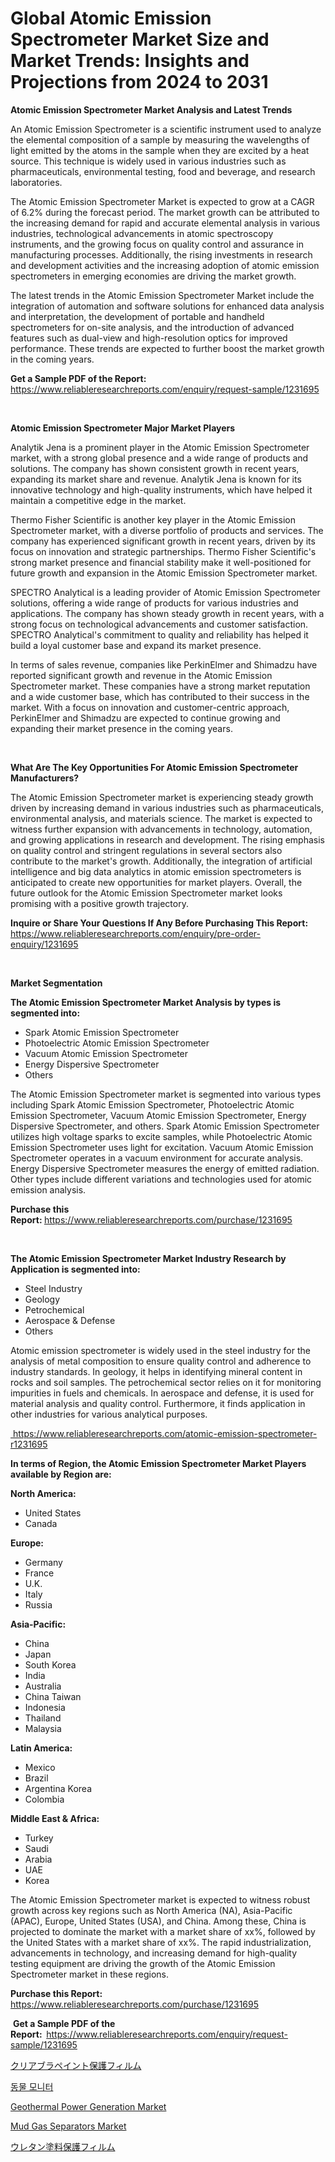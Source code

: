 <p><h1>Global Atomic Emission Spectrometer Market Size and Market Trends: Insights and Projections from 2024 to 2031</h1></p><p><strong>Atomic Emission Spectrometer Market Analysis and Latest Trends</strong></p>
<p><p>An Atomic Emission Spectrometer is a scientific instrument used to analyze the elemental composition of a sample by measuring the wavelengths of light emitted by the atoms in the sample when they are excited by a heat source. This technique is widely used in various industries such as pharmaceuticals, environmental testing, food and beverage, and research laboratories.</p><p>The Atomic Emission Spectrometer Market is expected to grow at a CAGR of 6.2% during the forecast period. The market growth can be attributed to the increasing demand for rapid and accurate elemental analysis in various industries, technological advancements in atomic spectroscopy instruments, and the growing focus on quality control and assurance in manufacturing processes. Additionally, the rising investments in research and development activities and the increasing adoption of atomic emission spectrometers in emerging economies are driving the market growth.</p><p>The latest trends in the Atomic Emission Spectrometer Market include the integration of automation and software solutions for enhanced data analysis and interpretation, the development of portable and handheld spectrometers for on-site analysis, and the introduction of advanced features such as dual-view and high-resolution optics for improved performance. These trends are expected to further boost the market growth in the coming years.</p></p>
<p><strong>Get a Sample PDF of the Report:&nbsp;</strong> <a href="https://www.reliableresearchreports.com/enquiry/request-sample/1231695">https://www.reliableresearchreports.com/enquiry/request-sample/1231695</a></p>
<p>&nbsp;</p>
<p><strong>Atomic Emission Spectrometer Major Market Players</strong></p>
<p><p>Analytik Jena is a prominent player in the Atomic Emission Spectrometer market, with a strong global presence and a wide range of products and solutions. The company has shown consistent growth in recent years, expanding its market share and revenue. Analytik Jena is known for its innovative technology and high-quality instruments, which have helped it maintain a competitive edge in the market.</p><p>Thermo Fisher Scientific is another key player in the Atomic Emission Spectrometer market, with a diverse portfolio of products and services. The company has experienced significant growth in recent years, driven by its focus on innovation and strategic partnerships. Thermo Fisher Scientific's strong market presence and financial stability make it well-positioned for future growth and expansion in the Atomic Emission Spectrometer market.</p><p>SPECTRO Analytical is a leading provider of Atomic Emission Spectrometer solutions, offering a wide range of products for various industries and applications. The company has shown steady growth in recent years, with a strong focus on technological advancements and customer satisfaction. SPECTRO Analytical's commitment to quality and reliability has helped it build a loyal customer base and expand its market presence.</p><p>In terms of sales revenue, companies like PerkinElmer and Shimadzu have reported significant growth and revenue in the Atomic Emission Spectrometer market. These companies have a strong market reputation and a wide customer base, which has contributed to their success in the market. With a focus on innovation and customer-centric approach, PerkinElmer and Shimadzu are expected to continue growing and expanding their market presence in the coming years.</p></p>
<p>&nbsp;</p>
<p><strong>What Are The Key Opportunities For Atomic Emission Spectrometer Manufacturers?</strong></p>
<p><p>The Atomic Emission Spectrometer market is experiencing steady growth driven by increasing demand in various industries such as pharmaceuticals, environmental analysis, and materials science. The market is expected to witness further expansion with advancements in technology, automation, and growing applications in research and development. The rising emphasis on quality control and stringent regulations in several sectors also contribute to the market's growth. Additionally, the integration of artificial intelligence and big data analytics in atomic emission spectrometers is anticipated to create new opportunities for market players. Overall, the future outlook for the Atomic Emission Spectrometer market looks promising with a positive growth trajectory.</p></p>
<p><strong>Inquire or Share Your Questions If Any Before Purchasing This Report:</strong> <a href="https://www.reliableresearchreports.com/enquiry/pre-order-enquiry/1231695">https://www.reliableresearchreports.com/enquiry/pre-order-enquiry/1231695</a></p>
<p>&nbsp;</p>
<p><strong>Market Segmentation</strong></p>
<p><strong>The Atomic Emission Spectrometer Market Analysis by types is segmented into:</strong></p>
<p><ul><li>Spark Atomic Emission Spectrometer</li><li>Photoelectric Atomic Emission Spectrometer</li><li>Vacuum Atomic Emission Spectrometer</li><li>Energy Dispersive Spectrometer</li><li>Others</li></ul></p>
<p><p>The Atomic Emission Spectrometer market is segmented into various types including Spark Atomic Emission Spectrometer, Photoelectric Atomic Emission Spectrometer, Vacuum Atomic Emission Spectrometer, Energy Dispersive Spectrometer, and others. Spark Atomic Emission Spectrometer utilizes high voltage sparks to excite samples, while Photoelectric Atomic Emission Spectrometer uses light for excitation. Vacuum Atomic Emission Spectrometer operates in a vacuum environment for accurate analysis. Energy Dispersive Spectrometer measures the energy of emitted radiation. Other types include different variations and technologies used for atomic emission analysis.</p></p>
<p><strong>Purchase this Report:&nbsp;</strong><a href="https://www.reliableresearchreports.com/purchase/1231695">https://www.reliableresearchreports.com/purchase/1231695</a></p>
<p>&nbsp;</p>
<p><strong>The Atomic Emission Spectrometer Market Industry Research by Application is segmented into:</strong></p>
<p><ul><li>Steel Industry</li><li>Geology</li><li>Petrochemical</li><li>Aerospace & Defense</li><li>Others</li></ul></p>
<p><p>Atomic emission spectrometer is widely used in the steel industry for the analysis of metal composition to ensure quality control and adherence to industry standards. In geology, it helps in identifying mineral content in rocks and soil samples. The petrochemical sector relies on it for monitoring impurities in fuels and chemicals. In aerospace and defense, it is used for material analysis and quality control. Furthermore, it finds application in other industries for various analytical purposes.</p></p>
<p><a href="https://www.reliableresearchreports.com/atomic-emission-spectrometer-r1231695">&nbsp;https://www.reliableresearchreports.com/atomic-emission-spectrometer-r1231695</a></p>
<p><strong>In terms of Region, the Atomic Emission Spectrometer Market Players available by Region are:</strong></p>
<p>
    <p> <strong> North America: </strong>
        <ul>
            <li>United States</li>
            <li>Canada</li>
        </ul>
        </p> 
    <p> <strong> Europe: </strong>
        <ul>
            <li>Germany</li>
            <li>France</li>
            <li>U.K.</li>
            <li>Italy</li>
            <li>Russia</li>
        </ul>
        </p> 
    <p> <strong> Asia-Pacific: </strong>
        <ul>
            <li>China</li>
            <li>Japan</li>
            <li>South Korea</li>
            <li>India</li>
            <li>Australia</li>
            <li>China Taiwan</li>
            <li>Indonesia</li>
            <li>Thailand</li>
            <li>Malaysia</li>
        </ul>
        </p> 
    <p> <strong> Latin America: </strong>
        <ul>
            <li>Mexico</li>
            <li>Brazil</li>
            <li>Argentina Korea</li>
            <li>Colombia</li>
        </ul>
        </p> 
    <p> <strong> Middle East & Africa: </strong>
        <ul>
            <li>Turkey</li>
            <li>Saudi</li>
            <li>Arabia</li>
            <li>UAE</li>
            <li>Korea</li>
        </ul>
    </p>
    </p>
<p><p>The Atomic Emission Spectrometer market is expected to witness robust growth across key regions such as North America (NA), Asia-Pacific (APAC), Europe, United States (USA), and China. Among these, China is projected to dominate the market with a market share of xx%, followed by the United States with a market share of xx%. The rapid industrialization, advancements in technology, and increasing demand for high-quality testing equipment are driving the growth of the Atomic Emission Spectrometer market in these regions.</p></p>
<p><strong>Purchase this Report: </strong><a href="https://www.reliableresearchreports.com/purchase/1231695">https://www.reliableresearchreports.com/purchase/1231695</a></p>
<p>&nbsp;<strong>Get a Sample PDF of the Report:&nbsp;&nbsp;</strong><a href="https://www.reliableresearchreports.com/enquiry/request-sample/1231695">https://www.reliableresearchreports.com/enquiry/request-sample/1231695</a></p>
<p><strong></strong></p>
<p><p><a href="https://github.com/zekaoe592392/Market-Research-Report-List-1/blob/main/895282435219.md">クリアブラペイント保護フィルム</a></p><p><a href="https://github.com/darrellockm3ytan895656/Market-Research-Report-List-1/blob/main/416086432358.md">동물 모니터</a></p><p><a href="https://www.linkedin.com/pulse/geothermal-power-generation-market-share-evolution-growth-mrh6c?trackingId=YflltILpqmcEP5cqoodVIw%3D%3D">Geothermal Power Generation Market</a></p><p><a href="https://github.com/timeliteaut/Market-Research-Report-List-2/blob/main/mud-gas-separators-market.md">Mud Gas Separators Market</a></p><p><a href="https://github.com/charm854/Market-Research-Report-List-1/blob/main/166838935218.md">ウレタン塗料保護フィルム</a></p></p>